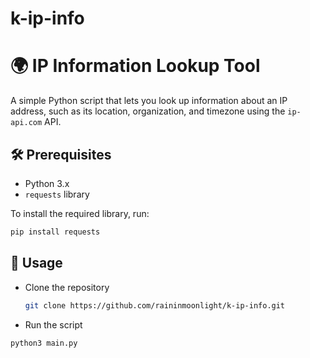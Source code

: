 # k-ip-info

# 🌍 IP Information Lookup Tool

A simple Python script that lets you look up information about an IP address, such as its location, organization, and timezone using the `ip-api.com` API.

## 🛠️ Prerequisites

- Python 3.x
- `requests` library

To install the required library, run:

```bash
pip install requests
```

## 🚀 Usage
- Clone the repository
  ```bash
  git clone https://github.com/raininmoonlight/k-ip-info.git
  ```
- Run the script
 ```bash
python3 main.py
```
